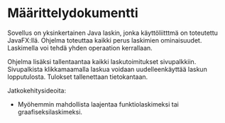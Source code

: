 # Määrittelydokumentti

Sovellus on yksinkertainen Java laskin, jonka käyttöliitttmä on toteutettu JavaFX:llä.
Ohjelma toteuttaa kaikki perus laskimien ominaisuudet. Laskimella voi tehdä yhden operaation kerrallaan.

Ohjelma lisäksi tallentaantaa kaikki laskutoimitukset sivupalkkiin. Sivupalkista klikkamaamalla laskua voidaan uudelleenkäyttää laskun lopputulosta. Tulokset tallenettaan tietokantaan.

Jatkokehitysideoita:
- Myöhemmin mahdollista laajentaa funktiolaskimeksi tai graafiseksilaskimeksi.
